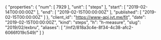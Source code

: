 {
  "properties": {
    "num": [
      7929
    ],
    "unit": [
      "steps"
    ],
    "start": [
      "2019-02-14T00:00:00Z"
    ],
    "end": [
      "2019-02-15T00:00:00Z"
    ],
    "published": [
      "2019-02-15T00:00:00Z"
    ]
  },
  "client_id": "https://www-api.jvt.me/fit",
  "date": "2019-02-15T00:00:00Z",
  "kind": "steps",
  "h": "h-measure",
  "slug": "2019/02/exbru",
  "aliases": [
    "/mf2/818a3c4e-8f34-4c38-afc2-6066f019c549/"
  ]
}
